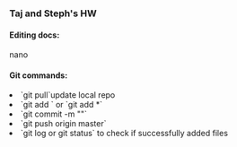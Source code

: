 ### Taj and Steph's HW

#### Editing docs:
nano <filename>

#### Git commands:
<li>`git pull`update local repo</li> 

<li>`git add <filename>`
or
`git add *`</li>
<li>`git commit -m "<enter message here>"`</li>
<li>`git push origin master`</li>
<li>`git log or git status` to check if successfully added files</li>
